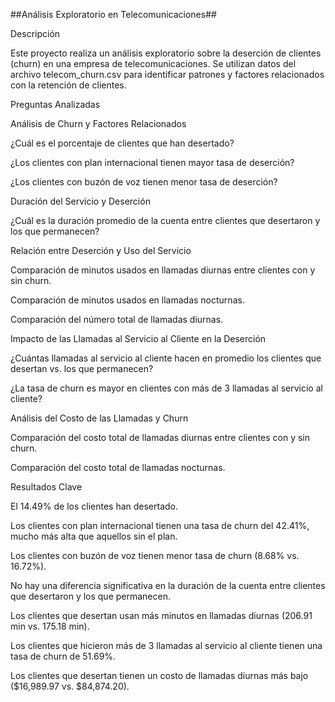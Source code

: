 ##Análisis Exploratorio en Telecomunicaciones##

Descripción

Este proyecto realiza un análisis exploratorio sobre la deserción de clientes (churn) en una empresa de telecomunicaciones. Se utilizan datos del archivo telecom_churn.csv para identificar patrones y factores relacionados con la retención de clientes.

Preguntas Analizadas

Análisis de Churn y Factores Relacionados

¿Cuál es el porcentaje de clientes que han desertado?

¿Los clientes con plan internacional tienen mayor tasa de deserción?

¿Los clientes con buzón de voz tienen menor tasa de deserción?

Duración del Servicio y Deserción

¿Cuál es la duración promedio de la cuenta entre clientes que desertaron y los que permanecen?

Relación entre Deserción y Uso del Servicio

Comparación de minutos usados en llamadas diurnas entre clientes con y sin churn.

Comparación de minutos usados en llamadas nocturnas.

Comparación del número total de llamadas diurnas.

Impacto de las Llamadas al Servicio al Cliente en la Deserción

¿Cuántas llamadas al servicio al cliente hacen en promedio los clientes que desertan vs. los que permanecen?

¿La tasa de churn es mayor en clientes con más de 3 llamadas al servicio al cliente?

Análisis del Costo de las Llamadas y Churn

Comparación del costo total de llamadas diurnas entre clientes con y sin churn.

Comparación del costo total de llamadas nocturnas.

Resultados Clave

El 14.49% de los clientes han desertado.

Los clientes con plan internacional tienen una tasa de churn del 42.41%, mucho más alta que aquellos sin el plan.

Los clientes con buzón de voz tienen menor tasa de churn (8.68% vs. 16.72%).

No hay una diferencia significativa en la duración de la cuenta entre clientes que desertaron y los que permanecen.

Los clientes que desertan usan más minutos en llamadas diurnas (206.91 min vs. 175.18 min).

Los clientes que hicieron más de 3 llamadas al servicio al cliente tienen una tasa de churn de 51.69%.

Los clientes que desertan tienen un costo de llamadas diurnas más bajo ($16,989.97 vs. $84,874.20).
